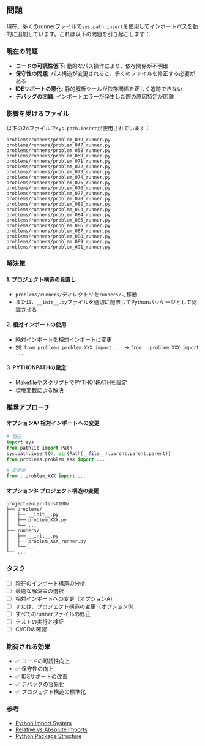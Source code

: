 ## 問題

現在、多くのrunnerファイルで`sys.path.insert`を使用してインポートパスを動的に追加しています。これは以下の問題を引き起こします：

### 現在の問題
- **コードの可読性低下**: 動的なパス操作により、依存関係が不明確
- **保守性の問題**: パス構造が変更されると、多くのファイルを修正する必要がある
- **IDEサポートの悪化**: 静的解析ツールが依存関係を正しく追跡できない
- **デバッグの困難**: インポートエラーが発生した際の原因特定が困難

### 影響を受けるファイル
以下の24ファイルで`sys.path.insert`が使用されています：

```
problems/runners/problem_039_runner.py
problems/runners/problem_047_runner.py
problems/runners/problem_058_runner.py
problems/runners/problem_059_runner.py
problems/runners/problem_071_runner.py
problems/runners/problem_072_runner.py
problems/runners/problem_073_runner.py
problems/runners/problem_074_runner.py
problems/runners/problem_075_runner.py
problems/runners/problem_076_runner.py
problems/runners/problem_077_runner.py
problems/runners/problem_078_runner.py
problems/runners/problem_082_runner.py
problems/runners/problem_083_runner.py
problems/runners/problem_084_runner.py
problems/runners/problem_085_runner.py
problems/runners/problem_086_runner.py
problems/runners/problem_087_runner.py
problems/runners/problem_088_runner.py
problems/runners/problem_089_runner.py
problems/runners/problem_091_runner.py
```

### 解決策

#### 1. プロジェクト構造の見直し
- `problems/runners/`ディレクトリを`runners/`に移動
- または、`__init__.py`ファイルを適切に配置してPythonパッケージとして認識させる

#### 2. 相対インポートの使用
- 絶対インポートを相対インポートに変更
- 例: `from problems.problem_XXX import ...` → `from ..problem_XXX import ...`

#### 3. PYTHONPATHの設定
- MakefileやスクリプトでPYTHONPATHを設定
- 環境変数による解決

### 推奨アプローチ

#### オプションA: 相対インポートへの変更
```python
# 現在
import sys
from pathlib import Path
sys.path.insert(0, str(Path(__file__).parent.parent.parent))
from problems.problem_XXX import ...

# 変更後
from ..problem_XXX import ...
```

#### オプションB: プロジェクト構造の変更
```
project-euler-first100/
├── problems/
│   ├── __init__.py
│   ├── problem_XXX.py
│   └── ...
├── runners/
│   ├── __init__.py
│   ├── problem_XXX_runner.py
│   └── ...
└── ...
```

### タスク
- [ ] 現在のインポート構造の分析
- [ ] 最適な解決策の選択
- [ ] 相対インポートへの変更（オプションA）
- [ ] または、プロジェクト構造の変更（オプションB）
- [ ] すべてのrunnerファイルの修正
- [ ] テストの実行と検証
- [ ] CI/CDの確認

### 期待される効果
- ✅ コードの可読性向上
- ✅ 保守性の向上
- ✅ IDEサポートの改善
- ✅ デバッグの容易化
- ✅ プロジェクト構造の標準化

### 参考
- [Python Import System](https://docs.python.org/3/reference/import.html)
- [Relative vs Absolute Imports](https://realpython.com/absolute-vs-relative-python-imports/)
- [Python Package Structure](https://packaging.python.org/tutorials/packaging-projects/)
